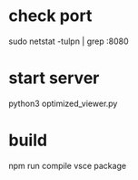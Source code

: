# check port
sudo netstat -tulpn | grep :8080

# start server
python3 optimized_viewer.py

# build
npm run compile
vsce package